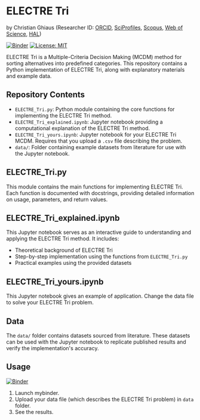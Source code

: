 # ELECTRE Tri

by Christian Ghiaus (Researcher ID: [ORCID](https://orcid.org/0000-0001-5561-1245), [SciProfiles](https://sciprofiles.com/profile/2970335), [Scopus](https://www.scopus.com/authid/detail.uri?authorId=6603390490), [Web of Science](https://www.webofscience.com/wos/author/record/1651371), [HAL](https://cv.hal.science/cghiaus))

[![Binder](https://mybinder.org/badge_logo.svg)](https://mybinder.org/v2/gh/cghiaus/ELECTRE_Tri/HEAD)
[![License: MIT](https://img.shields.io/badge/License-MIT-yellow.svg)](https://github.com/cghiaus/dm4bem_book/blob/main/LICENSE)

ELECTRE Tri is a Multiple-Criteria Decision Making (MCDM) method for sorting alternatives into predefined categories. This repository contains a Python implementation of ELECTRE Tri, along with explanatory materials and example data.

## Repository Contents

- `ELECTRE_Tri.py`: Python module containing the core functions for implementing the ELECTRE Tri method.
- `ELECTRE_Tri_explained.ipynb`: Jupyter notebook providing a computational explanation of the ELECTRE Tri method.
- `ELECTRE_Tri_yours.ipynb`: Jupyter notebook for your ELECTRE Tri MCDM. Requires that you upload a `.csv` file describing the problem.
- `data/`: Folder containing example datasets from literature for use with the Jupyter notebook.

## ELECTRE_Tri.py

This module contains the main functions for implementing ELECTRE Tri. Each function is documented with docstrings, providing detailed information on usage, parameters, and return values.

## ELECTRE_Tri_explained.ipynb

This Jupyter notebook serves as an interactive guide to understanding and applying the ELECTRE Tri method. It includes:

- Theoretical background of ELECTRE Tri
- Step-by-step implementation using the functions from `ELECTRE_Tri.py`
- Practical examples using the provided datasets

## ELECTRE_Tri_yours.ipynb

This Jupyter notebook gives an example of application. Change the data file to solve your ELECTRE Tri problem.

## Data

The `data/` folder contains datasets sourced from literature. These datasets can be used with the Jupyter notebook to replicate published results and verify the implementation's accuracy.

## Usage

[![Binder](https://mybinder.org/badge_logo.svg)](https://mybinder.org/v2/gh/cghiaus/ELECTRE_Tri/HEAD)

1. Launch mybinder.
2. Upload your data file (which describes the ELECTRE Tri problem) in `data` folder.
3. See the results.
